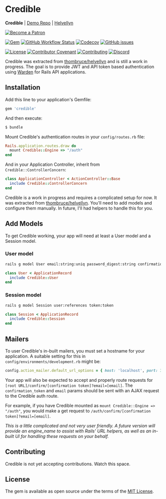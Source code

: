 # Credible

**Credible** | [Demo Repo](https://github.com/thombruce/credible-demo) | [Helvellyn](https://github.com/thombruce/helvellyn)

[![Become a Patron](https://c5.patreon.com/external/logo/become_a_patron_button.png)](https://www.patreon.com/thombruce)

[![Gem](https://img.shields.io/gem/v/credible?logo=rubygems)](https://rubygems.org/gems/credible)
[![GitHub Workflow Status](https://img.shields.io/github/workflow/status/thombruce/credible/CI?logo=github)](https://github.com/thombruce/credible/actions)
[![Codecov](https://img.shields.io/codecov/c/github/thombruce/credible?logo=codecov)](https://codecov.io/gh/thombruce/credible)
[![GitHub issues](https://img.shields.io/github/issues-raw/thombruce/credible?logo=github)](https://github.com/thombruce/credible/issues)

[![License](https://img.shields.io/badge/license-MIT-green.svg)](MIT-LICENSE)
[![Contributor Covenant](https://img.shields.io/badge/Contributor%20Covenant-v1.4%20adopted-ff69b4.svg)](CODE_OF_CONDUCT.md)
[![Contributing](https://img.shields.io/badge/contributions-welcome-blue.svg)](CONTRIBUTING.md)
[![Discord](https://img.shields.io/discord/697123984231366716?color=7289da&label=chat&logo=discord)](https://discord.gg/YMU87db)

Credible was extracted from [thombruce/helvellyn](https://github.com/thombruce/helvellyn) and is still a work in progress. The goal is to provide JWT and API token based authentication using [Warden](https://github.com/wardencommunity/warden/) for Rails API applications.

## Installation

Add this line to your application's Gemfile:

```ruby
gem 'credible'
```

And then execute:
```bash
$ bundle
```

Mount Credible's authentication routes in your `config/routes.rb` file:

```ruby
Rails.application.routes.draw do
  mount Credible::Engine => "/auth"
end
```

And in your Application Controller, inherit from `Credible::ControllerConcern`:

```ruby
class ApplicationController < ActionController::Base
  include Credible::ControllerConcern
end
```

Credible is a work in progress and requires a complicated setup for now. It was extracted from [thombruce/helvellyn](https://github.com/thombruce/helvellyn). You'll need to add models and configure them manually. In future, I'll had helpers to handle this for you.

## Add Models

To get Credible working, your app will need at least a User model and a Session model.

### User model

```bash
rails g model User email:string:uniq password_digest:string confirmation_token:token confirmed_at:datetime
```

```ruby
class User < ApplicationRecord
  include Credible::User
end
```

### Session model

```bash
rails g model Session user:references token:token
```

```ruby
class Session < ApplicationRecord
  include Credible::Session
end
```

## Mailers

To user Credible's in-built mailers, you must set a hostname for your application. A suitable setting for this in `config/environments/development.rb` might be:

```ruby
config.action_mailer.default_url_options = { host: 'localhost', port: 3000 }
```

Your app will also be expected to accept and properly route requests for `[root URL]/confirm/[confirmation token]?email=[email]`. The `confirmation_token` and `email` params should be sent with an AJAX request to the Credible auth route.

For example, if you have Credible mounted as `mount Credible::Engine => "/auth"`, you would make a get request to `/auth/confirm/[confirmation token]?email=[email]`.

_This is a little complicated and not very user friendly. A future version will provide an engine_name to assist with Rails' URL helpers, as well as an in-built UI for handling these requests on your behalf._

## Contributing

Credible is not yet accepting contributions. Watch this space.

## License

The gem is available as open source under the terms of the [MIT License](https://opensource.org/licenses/MIT).
